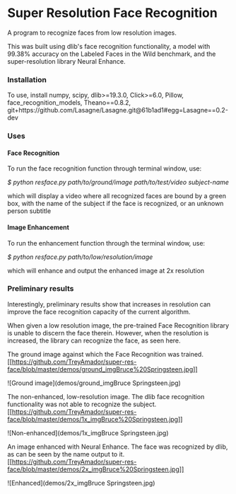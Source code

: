 # Super Resolution Face Recognition

A program to recognize faces from low resolution images.

This was built using dlib's face recognition functionality,
a model with 99.38% accuracy on the Labeled Faces in the Wild benchmark,
and the super-resolution library Neural Enhance.

### Installation

To use, install numpy, scipy, dlib>=19.3.0, Click>=6.0,
 Pillow, face_recognition_models, Theano==0.8.2, git+https://<span></span>github.com/Lasagne/Lasagne.git@61b1ad1#egg=Lasagne==0.2-dev

### Uses

#### Face Recognition
To run the face recognition function through terminal window, use:

<i>$ python resface.py path/to/ground/image path/to/test/video subject-name</i>

which will display a video where all recognized faces are bound
by a green box, with the name of the subject if the face is recognized,
or an unknown person subtitle

#### Image Enhancement

To run the enhancement function through the terminal window, use:

<i>$ python resface.py path/to/low/resolution/image</i>

which will enhance and output the enhanced image at 2x resolution


### Preliminary results

Interestingly, preliminary results show that increases in resolution
can improve the face recognition capacity of the current algorithm.

When given a low resolution image, the pre-trained Face Recognition
library is unable to discern the face therein. However, when the
resolution is increased, the library can recognize the face,
as seen here.

The ground image against which the Face Recognition was trained.
[[https://github.com/TreyAmador/super-res-face/blob/master/demos/ground_imgBruce%20Springsteen.jpg]]

![Ground image](demos/ground_imgBruce Springsteen.jpg)

The non-enhanced, low-resolution image.  The dlib face recognition
functionality was not able to recognize the subject.
[[https://github.com/TreyAmador/super-res-face/blob/master/demos/1x_imgBruce%20Springsteen.jpg]]

![Non-enhanced](demos/1x_imgBruce Springsteen.jpg)


An image enhanced with Neural Enhance.  The face was recognized
by dlib, as can be seen by the name output to it.
[[https://github.com/TreyAmador/super-res-face/blob/master/demos/2x_imgBruce%20Springsteen.jpg]]

![Enhanced](demos/2x_imgBruce Springsteen.jpg)
